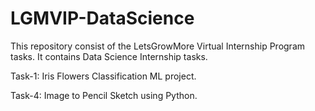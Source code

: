 # LGMVIP-DataScience
This repository consist of the LetsGrowMore Virtual Internship Program tasks. It contains Data Science Internship tasks.

Task-1: Iris Flowers Classification ML project.

Task-4: Image to Pencil Sketch using Python.

